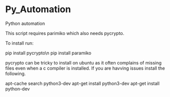 # Py_Automation
Python automation

This script requires parimiko which also needs pycrypto.

To install run:

pip install pycrypto\n
pip install paramiko

pycrypto can be tricky to install on ubuntu as it often complains of missing files even when a c compiler is installed.
If you are havving issues install the following.

apt-cache search python3-dev
apt-get install python3-dev
apt-get install python-dev


